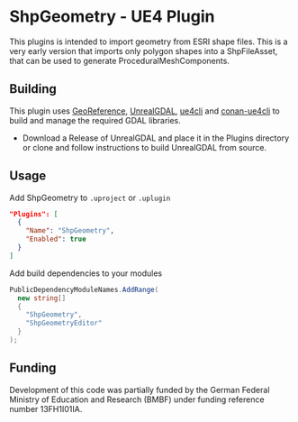# ShpGeometry - UE4 Plugin

This plugins is intended to import geometry from ESRI shape files. This is a very early version that imports only polygon shapes into a ShpFileAsset, that can be used to generate ProceduralMeshComponents.

## Building

This plugin uses [GeoReference](https://github.com/iwer/GeoReference), [UnrealGDAL](https://github.com/TensorWorks/UnrealGDAL), [ue4cli](https://github.com/adamrehn/ue4cli) and [conan-ue4cli](https://github.com/adamrehn/conan-ue4cli) to build and manage the required GDAL libraries.

* Download a Release of UnrealGDAL and place it in the Plugins directory or clone and follow instructions to build UnrealGDAL from source.

## Usage

Add ShpGeometry to `.uproject` or `.uplugin`

```json
"Plugins": [
  {
    "Name": "ShpGeometry",
    "Enabled": true
  }
]
```

Add build dependencies to your modules

```csharp
PublicDependencyModuleNames.AddRange(
  new string[]
  {
    "ShpGeometry",
    "ShpGeometryEditor"
  }
);
```

## Funding
Development of this code was partially funded by the German Federal Ministry of Education and Research (BMBF) under funding reference number 13FH1I01IA.
